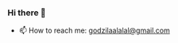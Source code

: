 ### Hi there 👋

- 📫 How to reach me: godzilaalalal@gmail.com
<!--
**Roxy-Milford/Roxy-Milford** is a ✨ _special_ ✨ repository because its `README.md` (this file) appears on your GitHub profile.

Here are some ideas to get you started:

- 🔭 I’m currently working on ...
- 🌱 I’m currently learning ...
- 👯 I’m looking to collaborate on ...
- 🤔 I’m looking for help with ...
- 💬 Ask me about ...
- 📫 How to reach me: godzilaalalal@gmail.com
- 😄 Pronouns: ...
- ⚡ Fun fact: ...
-->
